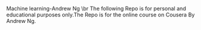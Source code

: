Machine learning-Andrew Ng \br
The following Repo is for personal and educational purposes only.The Repo is for the online course on Cousera By Andrew Ng.